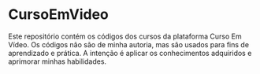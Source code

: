 # CursoEmVideo
 Este repositório contém os códigos dos cursos da plataforma Curso Em Vídeo. Os códigos não são de minha autoria, mas são usados para fins de aprendizado e prática. A intenção é aplicar os conhecimentos adquiridos e aprimorar minhas habilidades.
